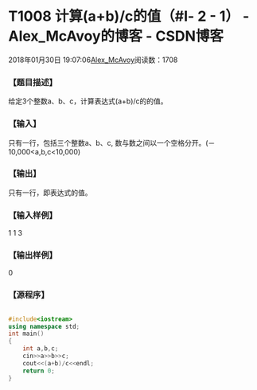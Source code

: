 # T1008 计算(a+b)/c的值（#Ⅰ- 2 - 1） - Alex_McAvoy的博客 - CSDN博客





2018年01月30日 19:07:06[Alex_McAvoy](https://me.csdn.net/u011815404)阅读数：1708








### 【题目描述】


给定3个整数a、b、c，计算表达式(a+b)/c的的值。

### 【输入】


只有一行，包括三个整数a、b、c, 数与数之间以一个空格分开。(－10,000<a,b,c<10,000)



### 【输出】


只有一行，即表达式的值。

### 【输入样例】

1 1 3

### 【输出样例】

0

### 【源程序】


```cpp

```

```cpp
#include<iostream>
using namespace std;
int main()
{
    int a,b,c;
	cin>>a>>b>>c;
	cout<<(a+b)/c<<endl;
	return 0;
}
```





